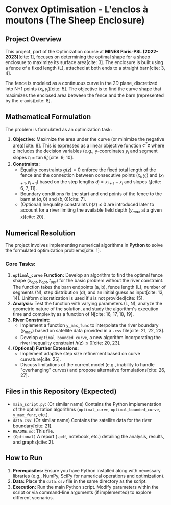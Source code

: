 # Convex Optimisation - L'enclos à moutons (The Sheep Enclosure)

## Project Overview

This project, part of the Optimization course at **MINES Paris-PSL (2022-2023)**[cite: 1], focuses on determining the optimal shape for a sheep enclosure to maximize its surface area[cite: 3]. The enclosure is built using a fence of a fixed length (L), attached at both ends to a straight barn[cite: 3, 4].

The fence is modeled as a continuous curve in the 2D plane, discretized into N+1 points $(x_i, y_i)$[cite: 5]. The objective is to find the curve shape that maximizes the enclosed area between the fence and the barn (represented by the x-axis)[cite: 8].

## Mathematical Formulation

The problem is formulated as an optimization task:

1.  **Objective:** Maximize the area under the curve (or minimize the negative area)[cite: 8]. This is expressed as a linear objective function $c^T z$ where z includes the decision variables (e.g., y-coordinates $y_i$ and segment slopes $t_i = \tan \theta_i$)[cite: 9, 10].
2.  **Constraints:**
    * Equality constraints $g(z)=0$ enforce the fixed total length of the fence and the connection between consecutive points $(x_i, y_i)$ and $(x_{i+1}, y_{i+1})$ based on the step lengths $d_i = x_{i+1} - x_i$ and slopes $t_i$[cite: 6, 7, 11].
    * Boundary conditions fix the start and end points of the fence to the barn at $(a, 0)$ and $(b, 0)$[cite: 7].
    * (Optional) Inequality constraints $h(z) \le 0$ are introduced later to account for a river limiting the available field depth ($y_{max}$ at a given x)[cite: 20].

## Numerical Resolution

The project involves implementing numerical algorithms in **Python** to solve the formulated optimization problems[cite: 1].

### Core Tasks:

1.  **`optimal_curve` Function:** Develop an algorithm to find the optimal fence shape $(x_{opt}, y_{opt}, t_{opt})$ for the basic problem without the river constraint. The function takes the barn endpoints (a, b), fence length (L), number of segments (N), step distribution (d), and an initial guess as input[cite: 13, 14]. Uniform discretization is used if `d` is not provided[cite: 15].
2.  **Analysis:** Test the function with varying parameters (L, N), analyze the geometric nature of the solution, and study the algorithm's execution time and complexity as a function of N[cite: 16, 17, 18, 19].
3.  **River Constraint:**
    * Implement a function `y_max_func` to interpolate the river boundary ($y_{max}$) based on satellite data provided in a `.csv` file[cite: 21, 22, 23].
    * Develop `optimal_bounded_curve`, a new algorithm incorporating the river inequality constraint $h(z) \le 0$[cite: 20, 23].
4.  **(Optional) Further Extensions:**
    * Implement adaptive step size refinement based on curve curvature[cite: 25].
    * Discuss limitations of the current model (e.g., inability to handle "overhanging" curves) and propose alternative formulations[cite: 26, 27].

## Files in this Repository (Expected)

* `main_script.py`: (Or similar name) Contains the Python implementation of the optimization algorithms (`optimal_curve`, `optimal_bounded_curve`, `y_max_func`, etc.).
* `data.csv`: (Or similar name) Contains the satellite data for the river boundary[cite: 21].
* `README.md`: This file.
* `(Optional)` A report (`.pdf`, notebook, etc.) detailing the analysis, results, and graphs[cite: 2].

## How to Run

1.  **Prerequisites:** Ensure you have Python installed along with necessary libraries (e.g., NumPy, SciPy for numerical operations and optimization).
2.  **Data:** Place the `data.csv` file in the same directory as the script.
3.  **Execution:** Run the main Python script. Modify parameters within the script or via command-line arguments (if implemented) to explore different scenarios.
